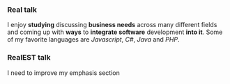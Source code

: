 ### Real talk
I enjoy **studying** discussing **business needs** across many different fields and coming up with **ways** to **integrate software** development **into it**. Some of my favorite languages are *Javascript*, *C#*, *Java* and *PHP*. 

### RealEST talk
I need to improve my emphasis section 

